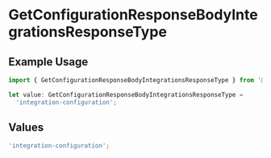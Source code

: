 # GetConfigurationResponseBodyIntegrationsResponseType

## Example Usage

```typescript
import { GetConfigurationResponseBodyIntegrationsResponseType } from '@vercel/client/models/operations';

let value: GetConfigurationResponseBodyIntegrationsResponseType =
  'integration-configuration';
```

## Values

```typescript
'integration-configuration';
```
